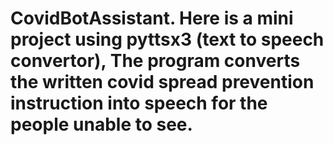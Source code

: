# CovidBotAssistant. Here is a mini project using pyttsx3 (text to speech convertor), The program converts the written covid spread prevention instruction into speech for the people unable to see. 
